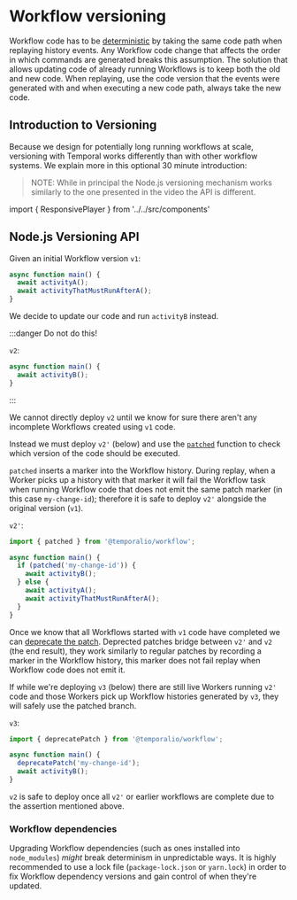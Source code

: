 # Workflow versioning

Workflow code has to be [deterministic](/docs/node/determinism) by taking the same code path when replaying history events. Any Workflow code change that affects the order in which commands are generated breaks this assumption.
The solution that allows updating code of already running Workflows is to keep both the old and new code.
When replaying, use the code version that the events were generated with and when executing a new code path, always take the
new code.

## Introduction to Versioning

Because we design for potentially long running workflows at scale, versioning with Temporal works differently than with other workflow systems. We explain more in this optional 30 minute introduction:

> NOTE: While in principal the Node.js versioning mechanism works similarly to the one presented in the video the API is different.

import { ResponsivePlayer } from '../../src/components'

<ResponsivePlayer url='https://www.youtube.com/watch?v=kkP899WxgzY' />

## Node.js Versioning API

Given an initial Workflow version `v1`:

```ts
async function main() {
  await activityA();
  await activityThatMustRunAfterA();
}
```

We decide to update our code and run `activityB` instead.

:::danger Do not do this!

`v2`:

```ts
async function main() {
  await activityB();
}
```

:::

We cannot directly deploy `v2` until we know for sure there aren't any incomplete Workflows created using `v1` code.

Instead we must deploy `v2'` (below) and use the [`patched`](https://nodejs.temporal.io/api/namespaces/workflow#patched) function to check which version of the code should be executed.

`patched` inserts a marker into the Workflow history. During replay, when a Worker picks up a history with that marker it will fail the Workflow task when running Workflow code that does not emit the same patch marker (in this case `my-change-id`); therefore it is safe to deploy `v2'` alongside the original version (`v1`).

`v2'`:

```ts
import { patched } from '@temporalio/workflow';

async function main() {
  if (patched('my-change-id')) {
    await activityB();
  } else {
    await activityA();
    await activityThatMustRunAfterA();
  }
}
```

Once we know that all Workflows started with `v1` code have completed we can [deprecate the patch](https://nodejs.temporal.io/api/namespaces/workflow#deprecatepatch).
Deprected patches bridge between `v2'` and `v2` (the end result), they work similarly to regular patches by recording a marker in the Workflow history, this marker does not fail replay when Workflow code does not emit it.

If while we're deploying `v3` (below) there are still live Workers running `v2'` code and those Workers pick up Workflow histories generated by `v3`, they will safely use the patched branch.

`v3`:

```ts
import { deprecatePatch } from '@temporalio/workflow';

async function main() {
  deprecatePatch('my-change-id');
  await activityB();
}
```

`v2` is safe to deploy once all `v2'` or earlier workflows are complete due to the assertion mentioned above.

### Workflow dependencies

Upgrading Workflow dependencies (such as ones installed into `node_modules`) _might_ break determinism in unpredictable ways.
It is highly recommended to use a lock file (`package-lock.json` or `yarn.lock`) in order to fix Workflow dependency versions and gain control of when they're updated.
